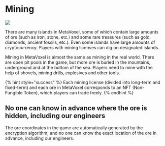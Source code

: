 # Mining

![](https://img.snowcrash.finance/site/docs-snowcrash-finance/MetaVoxel-PAA.005.jpeg)

There are many islands in MetaVoxel, some of which contain large amounts of ore \(such as iron, stone, etc.\) and some rare treasures \(such as gold, diamonds, ancient fossils, etc.\). Even some islands have large amounts of cryptocurrency. Players with mining licenses can dig on designated islands.

Mining in MetaVoxel is almost the same as mining in the real world. There are open pit pools in the game, but more ore is buried in the mountains, underground and at the bottom of the sea. Players need to mine with the help of shovels, mining drills, explosives and other tools.

{% hint style="success" %}
Each mining license \(divided into long-term and fixed-term\) and each ore in MetaVoxel corresponds to an NFT \(Non-Fungible Token\), which players can trade freely.
{% endhint %}

## No one can know in advance where the ore is hidden, including our engineers

The ore coordinates in the game are automatically generated by the encryption algorithm, and no one can know the exact location of the ore in advance, including our engineers.